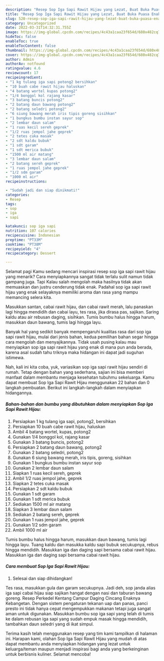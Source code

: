 ```yaml
---
description: "Resep Sop Iga Sapi Rawit Hijau yang Lezat, Buat Buka Puasa Enak"
title: "Resep Sop Iga Sapi Rawit Hijau yang Lezat, Buat Buka Puasa Enak"
slug: 520-resep-sop-iga-sapi-rawit-hijau-yang-lezat-buat-buka-puasa-enak
category: Uncategorized
date: 2022-03-31T14:32:31.755Z
image: https://img-global.cpcdn.com/recipes/4c43a1caa23f654d/680x482cq70/sop-iga-sapi-rawit-hijau-foto-resep-utama.jpg
hideToc: false
enableToc: true
enableTocContent: false
thumbnail: https://img-global.cpcdn.com/recipes/4c43a1caa23f654d/680x482cq70/sop-iga-sapi-rawit-hijau-foto-resep-utama.jpg
cover: https://img-global.cpcdn.com/recipes/4c43a1caa23f654d/680x482cq70/sop-iga-sapi-rawit-hijau-foto-resep-utama.jpg
author: Admin
authorAv: notfound
ratingvalue: 4.6
reviewcount: 17
recipeingredient:
- "1 kg tulang iga sapi potong2 bersihkan"
- "10 buah cabe rawit hijau haluskan"
- "4 batang wortel kupas potong2"
- "1/4 bonggol kol rajang kasar"
- "3 batang buncis potong2"
- "2 batang daun bawang potong2"
- "2 batang seledri potong2"
- "6 siung bawang merah iris tipis goreng sisihkan"
- "1 bungkus bumbu instan sayur sop"
- "2 lembar daun salam"
- "1 ruas kecil sereh geprek"
- "1/2 ruas jempol jahe geprek"
- "2 tetes cuka masak"
- "2 sdt kaldu bubuk"
- "1 sdt garam"
- "1 sdt merica bubuk"
- "1500 ml air matang"
- "3 lembar daun salam"
- "2 batang sereh geprek"
- "1 ruas jempol jahe geprek"
- "1/2 sdm garam"
- "1000 ml air"
recipeinstructions:

- "Sudah jadi dan siap dinikmati!"
categories:
- Resep
tags:
- sop
- iga
- sapi

katakunci: sop iga sapi 
nutrition: 107 calories
recipecuisine: Indonesian
preptime: "PT33M"
cooktime: "PT38M"
recipeyield: "4"
recipecategory: Dessert

---
```



Selamat pagi Kamu sedang mencari inspirasi resep sop iga sapi rawit hijau yang menarik? Cara menyiapkannya sangat tidak terlalu sulit namun tidak gampang juga. Tapi Kalau salah mengolah maka hasilnya tidak akan memuaskan dan justru cenderung tidak enak. Padahal sop iga sapi rawit hijau yang enak selayaknya memiliki aroma dan rasa yang mampu memancing selera kita.


Masukkan santan, cabai rawit hijau, dan cabai rawit merah, lalu panaskan lagi hingga mendidih dan cabai layu, tes rasa, jika dirasa pas, sajikan. Saring kaldu atau air rebusan daging, sisihkan. Tumis bumbu halus hingga harum, masukkan daun bawang, tumis lagi hingga layu.

Banyak hal yang sedikit banyak mempengaruhi kualitas rasa dari sop iga sapi rawit hijau, mulai dari jenis bahan, kedua pemilihan bahan segar hingga cara mengolah dan menyajikannya. Tidak usah pusing kalau mau menyiapkan sop iga sapi rawit hijau yang enak di mana pun anda berada, karena asal sudah tahu triknya maka hidangan ini dapat jadi suguhan istimewa.


Nah, kali ini kita coba, yuk, variasikan sop iga sapi rawit hijau sendiri di rumah. Tetap dengan bahan yang sederhana, sajian ini bisa memberi manfaat dalam membantu menjaga kesehatan tubuhmu sekeluarga. Kamu dapat membuat Sop Iga Sapi Rawit Hijau menggunakan 22 bahan dan 0 langkah pembuatan. Berikut ini langkah-langkah dalam menyiapkan hidangannya.

<!--inarticleads1-->

##### Bahan-bahan dan bumbu yang dibutuhkan dalam menyiapkan Sop Iga Sapi Rawit Hijau:

1. Persiapkan 1 kg tulang iga sapi, potong2, bersihkan
1. Persiapkan 10 buah cabe rawit hijau, haluskan
1. Ambil 4 batang wortel, kupas, potong2
1. Gunakan 1/4 bonggol kol, rajang kasar
1. Gunakan 3 batang buncis, potong2
1. Persiapkan 2 batang daun bawang, potong2
1. Gunakan 2 batang seledri, potong2
1. Gunakan 6 siung bawang merah, iris tipis, goreng, sisihkan
1. Gunakan 1 bungkus bumbu instan sayur sop
1. Gunakan 2 lembar daun salam
1. Siapkan 1 ruas kecil sereh, geprek
1. Ambil 1/2 ruas jempol jahe, geprek
1. Siapkan 2 tetes cuka masak
1. Persiapkan 2 sdt kaldu bubuk
1. Gunakan 1 sdt garam
1. Gunakan 1 sdt merica bubuk
1. Sediakan 1500 ml air matang
1. Siapkan 3 lembar daun salam
1. Sediakan 2 batang sereh, geprek
1. Gunakan 1 ruas jempol jahe, geprek
1. Gunakan 1/2 sdm garam
1. Ambil 1000 ml air


Tumis bumbu halus hingga harum, masukkan daun bawang, tumis lagi hingga layu. Tuang kaldu dan masukka kaldu sapi bubuk secukupnya, rebus hingga mendidih. Masukkan iga dan daging sapi bersama cabai rawit hijau. Masukkan iga dan daging sapi bersama cabai rawit hijau. 

<!--inarticleads2-->

##### Cara membuat Sop Iga Sapi Rawit Hijau:


1. Selesai dan siap dihidangkan!

Tes rasa, masukkan gula dan garam secukupnya. Jadi deh, sop janda alias iga sapi cabai hijau siap sajikan hangat dengan nasi dan taburan bawang goreng. Resep Perkedel Kentang Campur Daging Cincang Enaknya Kebangetan. Dengan sistem pengaturan tekanan uap dan panas, panci presto ini tidak hanya cepat mengempukkan makanan tetapi juga sangat aman untuk digunakan. Masukkan bumbu sop iga sapi yang telah di tumis ke dalam rebusan iga sapi yang sudah empuk masak hingga mendidih, tambahkan daun seledri yang di ikat simpul. 

Terima kasih telah menggunakan resep yang tim kami tampilkan di halaman ini. Harapan kami, olahan Sop Iga Sapi Rawit Hijau yang mudah di atas dapat membantu anda menyiapkan hidangan yang lezat untuk keluarga/teman maupun menjadi inspirasi bagi anda yang berkeinginan untuk berbisnis kuliner. Selamat mencoba!
